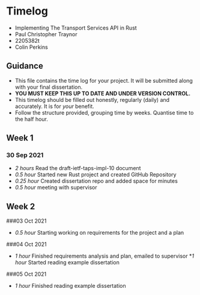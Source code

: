# Timelog

* Implementing The Transport Services API in Rust
* Paul Christopher Traynor
* 2205382t
* Colin Perkins

## Guidance

* This file contains the time log for your project. It will be submitted along with your final dissertation.
* **YOU MUST KEEP THIS UP TO DATE AND UNDER VERSION CONTROL.**
* This timelog should be filled out honestly, regularly (daily) and accurately. It is for *your* benefit.
* Follow the structure provided, grouping time by weeks.  Quantise time to the half hour.

## Week 1

### 30 Sep 2021

* *2 hours* Read the draft-ietf-taps-impl-10 document 
* *0.5 hour* Started new Rust project and created GitHub Repository 
* *0.25 hour* Created dissertation repo and added space for minutes   
* *0.5 hour* meeting with supervisor

## Week 2

###03 Oct 2021
* *0.5 hour* Starting working on requirements for the project and a plan 

###04 Oct 2021
* *1 hour* Finished requirements analysis and plan, emailed to supervisor
**1 hour* Started reading example dissertation

###05 Oct 2021
* *1 hour* Finished reading example dissertation
